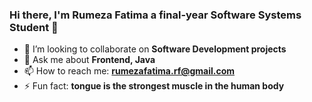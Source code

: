 ### Hi there, I'm Rumeza Fatima a final-year Software Systems Student 👋

- 👯 I’m looking to collaborate on **Software Development projects**
- 💬 Ask me about **Frontend, Java** 
- 📫 How to reach me: **rumezafatima.rf@gmail.com**
- ⚡ Fun fact: **tongue is the strongest muscle in the human body**

